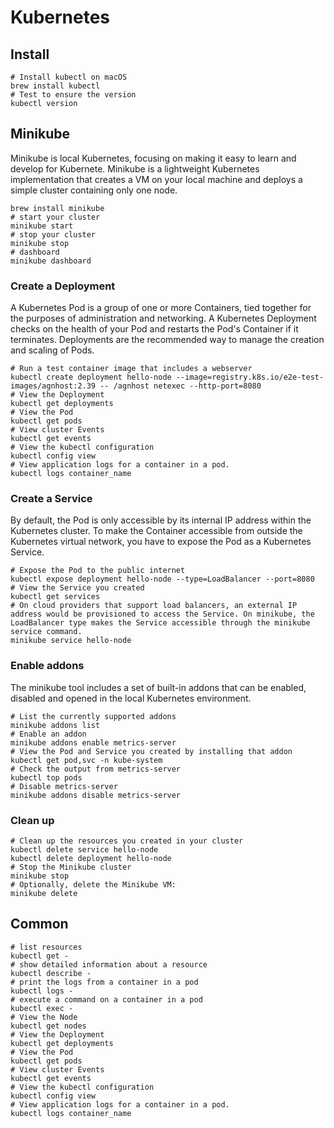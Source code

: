 # Kubernetes

## Install

```shell
# Install kubectl on macOS
brew install kubectl
# Test to ensure the version
kubectl version
```

## Minikube

Minikube is local Kubernetes, focusing on making it easy to learn and develop for Kubernete. Minikube is a lightweight Kubernetes implementation that creates a VM on your local machine and deploys a simple cluster containing only one node.

```shell
brew install minikube
# start your cluster
minikube start
# stop your cluster
minikube stop
# dashboard
minikube dashboard
```

### Create a Deployment

A Kubernetes Pod is a group of one or more Containers, tied together for the purposes of administration and networking. A Kubernetes Deployment checks on the health of your Pod and restarts the Pod's Container if it terminates. Deployments are the recommended way to manage the creation and scaling of Pods.

```shell
# Run a test container image that includes a webserver
kubectl create deployment hello-node --image=registry.k8s.io/e2e-test-images/agnhost:2.39 -- /agnhost netexec --http-port=8080
# View the Deployment
kubectl get deployments
# View the Pod
kubectl get pods
# View cluster Events
kubectl get events
# View the kubectl configuration
kubectl config view
# View application logs for a container in a pod.
kubectl logs container_name
```

### Create a Service

By default, the Pod is only accessible by its internal IP address within the Kubernetes cluster. To make the Container accessible from outside the Kubernetes virtual network, you have to expose the Pod as a Kubernetes Service.

```shell
# Expose the Pod to the public internet
kubectl expose deployment hello-node --type=LoadBalancer --port=8080
# View the Service you created
kubectl get services
# On cloud providers that support load balancers, an external IP address would be provisioned to access the Service. On minikube, the LoadBalancer type makes the Service accessible through the minikube service command.
minikube service hello-node
```

### Enable addons

The minikube tool includes a set of built-in addons that can be enabled, disabled and opened in the local Kubernetes environment.

```shell
# List the currently supported addons
minikube addons list
# Enable an addon
minikube addons enable metrics-server
# View the Pod and Service you created by installing that addon
kubectl get pod,svc -n kube-system
# Check the output from metrics-server
kubectl top pods
# Disable metrics-server
minikube addons disable metrics-server
```

### Clean up

```shell
# Clean up the resources you created in your cluster
kubectl delete service hello-node
kubectl delete deployment hello-node
# Stop the Minikube cluster
minikube stop
# Optionally, delete the Minikube VM:
minikube delete
```

## Common

```shell
# list resources
kubectl get -
# show detailed information about a resource
kubectl describe -
# print the logs from a container in a pod
kubectl logs -
# execute a command on a container in a pod
kubectl exec -
# View the Node
kubectl get nodes
# View the Deployment
kubectl get deployments
# View the Pod
kubectl get pods
# View cluster Events
kubectl get events
# View the kubectl configuration
kubectl config view
# View application logs for a container in a pod.
kubectl logs container_name
```

